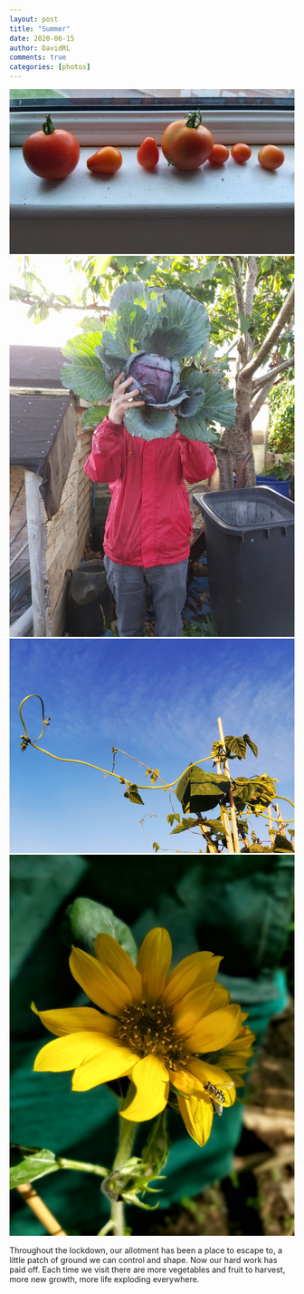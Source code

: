 ```yaml
---
layout: post
title: "Summer"
date: 2020-06-15
author: DavidRL
comments: true
categories: [photos]
---
```

<img src="/assets/images/articles/summer1.jpeg" class="responsive"><br>
<img src="/assets/images/articles/summer2.jpeg" class="responsive"><br>
<img src="/assets/images/articles/summer4.jpeg" class="responsive"><br>
<img src="/assets/images/articles/summer3.jpeg" class="responsive"><br>


Throughout the lockdown, our allotment has been a place to escape to, a little patch of ground we can control and shape. Now our hard work has paid off. Each time we visit there are more vegetables and fruit to harvest, more new growth, more life exploding everywhere.
